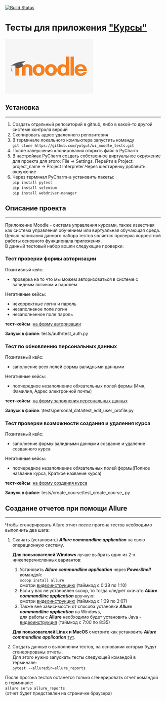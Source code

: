 [![Build Status](https://app.travis-ci.com/yulgul/ui_moodle_tests.svg?branch=main)](https://app.travis-ci.com/github/yulgul/ui_moodle_tests)

# Тесты для приложения ["Курсы"](https://qacoursemoodle.innopolis.university)

![Курсы](logo.png)

## Установка
***
1. Создать отдельный репозиторий в github, либо в какой-то другой системе контроля версий
2. Скопировать адрес удаленного репозитория
3. В терминале локального компьютера запустить команду <br> ```git clone https://github.com/yulgul/ui_moodle_tests.git```
4. После завершения клонирования открыть файл в PyCharm
5. В настройках PyCharm создать собственное виртуальное окружение для проекта для этого: File → Settings. Перейти в Project: project_name → Project Interpreter.Через шестиренку добавить окружение
6. Через терминал PyCharm-а установить пакеты:
<br>```pip install pytest ```
<br>```pip install selenium```
<br>```pip install webdriver-manager```

## Описание проекта
***
Приложение Moodle - система управления курсами, также известная как система управления обучением или виртуальная обучающая среда. <br> Целью написания данного набора тестов является проверка корректной работы основного функционала приложения. <br> В данный тестовый набор вошли следующие проверки:
### Тест проверки формы авторизации
Позитивный кейс:
* проверка на то что мы можем авторизоваться в системе с валидным логином и паролем<br>

Негативные кейсы:
* некорректные логин и пароль
* незаполненое поле логин
* незаполненное поле пароль

__тест-кейсы__: [на форму авторизации](https://docs.google.com/spreadsheets/d/1_DCJLRXljcAk3P_9b39I80vea56N_3lEJiSLU6kvYk8/edit#gid=0)

__Запуск в файле__: tests/auth/test_auth.py

### Тест по обновлению персональных данных
Позитивный кейс:
* заполнение всех полей формы валидными данными

Негативные кейсы:
* поочередное незаполнение обязательных полей формы (Имя, Фамилия, Адрес электронной почты)


__тест-кейсы__: [на форму заполнения персональных данных](https://docs.google.com/spreadsheets/d/1_DCJLRXljcAk3P_9b39I80vea56N_3lEJiSLU6kvYk8/edit#gid=87351930)

__Запуск в файле__: \tests\personal_data\test_edit_user_profile.py

### Тест проверки возможности создания и удаления курса
Позитивный кейс:
* заполнение формы валидными данными создание и удаление созданного курса

Негативные кейсы:
* поочередное незаполнение обязательных полей формы(Полное название курса, Краткое название курса)

__тест-кейсы__: [на форму создания курса](https://docs.google.com/spreadsheets/d/1_DCJLRXljcAk3P_9b39I80vea56N_3lEJiSLU6kvYk8/edit#gid=1776148263)

__Запуск в файле__: tests/create_course/test_create_course_.py

## Создание отчетов при помощи Allure
***
Чтобы сгенерировать Allure отчет после прогона тестов необходимо выполнить два шага:
1. Скачать (установить) _**Allure commandline application**_  на свою операционную систему.

   **Для пользователей Windows** лучше выбрать один из 2-х нижеперечисленных вариантов:
   1) Установить _**Allure commandline application**_ через _**PowerShell**_ командой:
   <br>```scoop install allure```<br>
      смотри [видеоинструкцию](https://www.youtube.com/watch?v=3WuTSDkfuqQ) (таймкод с 0:38 по 1:10)
   2) Если у вас не установлен scoop, то тогда следует скачать _**Allure commandline application**_ вручную:<br>
      смотри [видеоинструкцию](https://www.youtube.com/watch?v=3WuTSDkfuqQ) (таймкод с 1:39 по 3:07)
   3) Также вне зависимости от способа установки _**Allure commandline application**_ на Windows,
   <br>для работы с **Allure** необходимо будет
   установить Java - [видеоинструкция](https://www.youtube.com/watch?v=6qASwPL86MM&t=1352s) (таймкод с 7:00 по 8:35)

   **Для пользователей Linux и MacOS** смотрите как установить
_**Allure commandline application**_ [тут](https://docs.qameta.io/allure/#_installing_a_commandline).

2. Создать данные о выполнении тестов, на основании которых будут сгенерированы отчеты.
<br>Для этого нужно запускать тесты следующей командой в терминале:<br>```pytest --alluredir=allure_reports```


После прогона тестов останется только сгенерировать отчет командой в терминале:
<br>```allure serve allure_reports```<br>(отчет будет представлен на страничке браузера)
